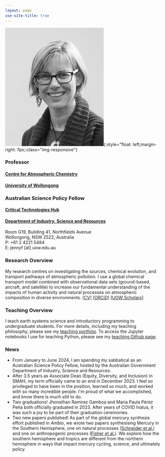 ```yaml
---
layout: page
use-site-title: true
---
```


![profile-pic](img/jenny-fisher-bnw_med_hr.jpeg){:style="float: left;margin-right: 7px;:class="img-responsive"}
### Professor
#### [Centre for Atmospheric Chemistry](https://www.uow.edu.au/science-medicine-health/research/centre-for-atmospheric-chemistry/)<br />
#### [University of Wollongong](https://www.uow.edu.au/)

### Australian Science Policy Fellow
#### [Critical Technologies Hub](https://www.industry.gov.au/science-technology-and-innovation/technology)<br />
#### [Department of Industry, Science and Resources](https://www.industry.gov.au/)

Room G19, Building 41, Northfields Avenue  
Wollongong, NSW 2522, Australia  
P: +61 2 4221 5484  
E: jennyf [at] uow.edu.au

### Research Overview
My research centres on investigating the sources, chemical evolution, and transport pathways of atmospheric pollution. I use a global chemical transport model combined with observational data sets (ground-based, aircraft, and satellite) to increase our fundamental understanding of the impacts of human activity and natural processes on atmospheric composition in diverse environments. [[CV]](pdfs/CV_web.pdf) [[ORCiD]](http://orcid.org/0000-0002-2921-1691) [[UOW Scholars]](https://scholars.uow.edu.au/display/jenny_fisher)

### Teaching Overview
I teach earth systems science and introductory programming to undergraduate students. For more details, including my teaching philosophy, please see my [teaching portfolio](https://sites.google.com/view/jfisher-teaching-portfolio/home). To access the Jupyter notebooks I use for teaching Python, please see my [teaching Github page](https://jennyfisher.github.io/computing-modelling-earthsci/).

### News

- From January to June 2024, I am spending my sabbatical as an Australian Science Policy Fellow, hosted by the Australian Government Department of Industry, Science and Resources.
- After 3.5 years as Associate Dean (Equity, Diversity, and Inclusion) in SMAH, my term officially came to an end in December 2023. I feel so privileged to have been in the position, learned so much, and worked with so many incredible people. I'm proud of what we accomplished, and know there is much still to do.
- Two graduations! Jhonathan Ramirez Gamboa and Maria Paula Pérez Peña both officially graduated in 2023. After years of COVID hiatus, it was such a joy to be part of their graduation ceremonies.
- Two new papers published! As part of the global mercury synthesis effort published in *Ambio*, we wrote two papers synthesising Mercury in the Southern Hemisphere, one on natural processes ([Schneider et al.](https://link.springer.com/article/10.1007/s13280-023-01832-5)) and one on anthropogenic processes ([Fisher et al.](https://link.springer.com/article/10.1007/s13280-023-01840-5)). We explore how the southern hemisphere and tropics are different from the northern hemisphere in ways that impact mercury cycling, science, and ultimately policy.
